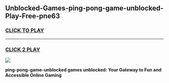 
## Unblocked-Games-ping-pong-game-unblocked-Play-Free-pne63
<h3>
<a href="https://premium76.site?title=ping-pong-game-unblocked&ref=18A1">CLICK TO PLAY</a></h3>
<hr>

<h3>
<a href="https://premium76.site?title=ping-pong-game-unblocked&ref=18A1">CLICK 2 PLAY</a>
  
</h3>

<a href="https://premium76.site?title=ping-pong-game-unblocked&ref=18A1"><img src="https://clearcache.store/games.png"></a>


**ping-pong-game-unblocked games unblocked: Your Gateway to Fun and Accessible Online Gaming**
